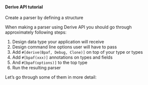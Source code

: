#### Derive API tutorial
Create a parser by defining a structure


When making a parser using Derive API you should go through approximately following steps:

1. Design data type your application will receive
2. Design command line options user will have to pass
3. Add `#[derive(Bpaf, Debug, Clone)]` on top of your type or types
4. Add `#[bpaf(xxx)]` annotations on types and fields
5. And `#[bpaf(options)]` to the top type
6. Run the resulting parser


Let’s go through some of them in more detail:
